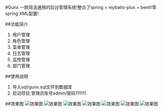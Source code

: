 #Guns
一款简洁通用的后台管理系统!整合了spring + mybatis-plus + beetl!零spring XML配置!

##功能简介
1. 用户管理
2. 角色管理
3. 菜单管理
4. 日志管理
5. 监控管理
6. 部门管理

##使用说明
1. 导入sql/guns.sql文件到数据库
2. 启动项目,管理员账号admin/密码111111

##效果图
![效果图](http://git.oschina.net/uploads/images/2017/0406/235944_e724c701_551203.png "效果图")
![效果图](http://git.oschina.net/uploads/images/2017/0407/001345_ca4643e8_551203.png "效果图")
![效果图](http://git.oschina.net/uploads/images/2017/0407/000003_d76a040f_551203.png "效果图")
![效果图](http://git.oschina.net/uploads/images/2017/0407/000011_479a07d3_551203.png "效果图")
![效果图](http://git.oschina.net/uploads/images/2017/0407/000026_c15a6431_551203.png "效果图")
![效果图](http://git.oschina.net/uploads/images/2017/0407/001357_dfbb561e_551203.png "效果图")
![效果图](http://git.oschina.net/uploads/images/2017/0407/000039_93d07cb7_551203.png "效果图")
